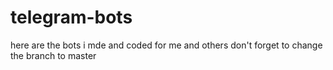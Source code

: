 # telegram-bots
here are the bots i mde and coded for me and others
don't forget to change the branch to master
